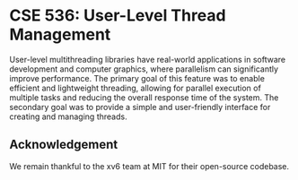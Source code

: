 # CSE 536: User-Level Thread Management

User-level multithreading libraries have real-world applications in software development and computer graphics, where parallelism can significantly improve performance. The primary goal of this feature was to enable efficient and lightweight threading, allowing for parallel execution of multiple tasks and reducing the overall response time of the system. The secondary goal was to provide a simple and user-friendly interface for creating and managing threads. 

## Acknowledgement

We remain thankful to the xv6 team at MIT for their open-source codebase. 
